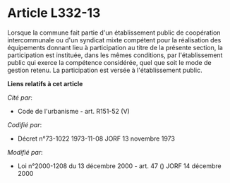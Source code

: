 # Article L332-13

Lorsque la commune fait partie d'un établissement public de coopération intercommunale ou d'un syndicat mixte compétent pour
la réalisation des équipements donnant lieu à participation au titre de la présente section, la participation est instituée,
dans les mêmes conditions, par l'établissement public qui exerce la compétence considérée, quel que soit le mode de gestion
retenu. La participation est versée à l'établissement public.

**Liens relatifs à cet article**

_Cité par_:

  - Code de l'urbanisme - art. R151-52 (V)

_Codifié par_:

  - Décret n°73-1022 1973-11-08 JORF 13 novembre 1973

_Modifié par_:

  - Loi n°2000-1208 du 13 décembre 2000 - art. 47 () JORF 14 décembre 2000
